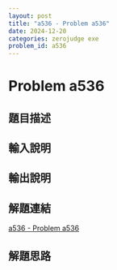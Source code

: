 ```yaml
---
layout: post
title: "a536 - Problem a536"
date: 2024-12-20
categories: zerojudge exe
problem_id: a536
---
```


# Problem a536

## 題目描述



## 輸入說明



## 輸出說明



## 解題連結

[a536 - Problem a536](https://zerojudge.tw/ShowProblem?problemid=a536)

## 解題思路

